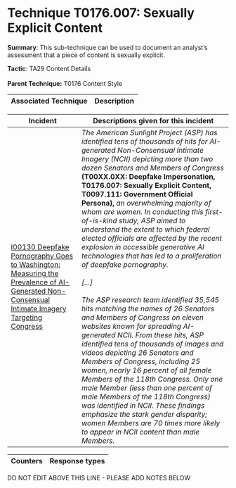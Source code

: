 # Technique T0176.007: Sexually Explicit Content

**Summary**: This sub-technique can be used to document an analyst’s assessment that a piece of content is sexually explicit.

**Tactic**: TA29 Content Details <br><br>**Parent Technique:** T0176 Content Style


| Associated Technique | Description |
| --------- | ------------------------- |



| Incident | Descriptions given for this incident |
| -------- | -------------------- |
| [I00130 Deepfake Pornography Goes to Washington: Measuring the Prevalence of AI-Generated Non-Consensual Intimate Imagery Targeting Congress](../../generated_pages/incidents/I00130.md) | <i>The American Sunlight Project (ASP) has identified tens of thousands of hits for AI-generated Non-Consensual Intimate Imagery (NCII) depicting more than two dozen Senators and Members of Congress </i><b>(T00XX.0XX: Deepfake Impersonation, T0176.007: Sexually Explicit Content, T0097.111: Government Official Persona),<i></b> an overwhelming majority of whom are women. In conducting this first-of-is-kind study, ASP aimed to understand the extent to which federal elected officials are affected by the recent explosion in accessible generative AI technologies that has led to a proliferation of deepfake pornography.<br><br>[...]<br><br>The ASP research team identified 35,545 hits matching the names of 26 Senators and Members of Congress on eleven websites known for spreading AI-generated NCII. From these hits, ASP identified tens of thousands of images and videos depicting 26 Senators and Members of Congress, including 25 women, nearly 16 percent of all female Members of the 118th Congress. Only one male Member (less than one percent of male Members of the 118th Congress) was identified in NCII. These findings emphasize the stark gender disparity; women Members are 70 times more likely to appear in NCII content than male Members.</i> |



| Counters | Response types |
| -------- | -------------- |


DO NOT EDIT ABOVE THIS LINE - PLEASE ADD NOTES BELOW